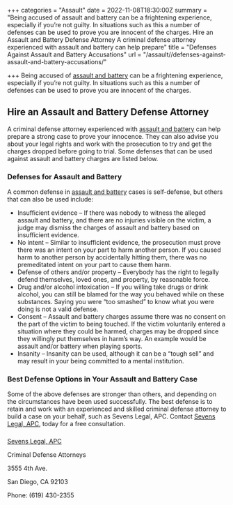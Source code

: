 +++
categories = "Assault"
date = 2022-11-08T18:30:00Z
summary = "Being accused of assault and battery can be a frightening experience, especially if you’re not guilty. In situations such as this a number of defenses can be used to prove you are innocent of the charges. Hire an Assault and Battery Defense Attorney A criminal defense attorney experienced with assault and battery can help prepare"
title = "Defenses Against Assault and Battery Accusations"
url = "/assault//defenses-against-assault-and-battery-accusations/"

+++
Being accused of [assault and battery](https://www.sevenslegal.com/san-diego-assault-battery-lawyer/ "San Diego Assault and Battery Lawyer") can be a frightening experience, especially if you’re not guilty. In situations such as this a number of defenses can be used to prove you are innocent of the charges.

## Hire an Assault and Battery Defense Attorney

A criminal defense attorney experienced with [assault and battery](https://www.sevenslegal.com/san-diego-assault-battery-lawyer/ "San Diego Assault and Battery Lawyer") can help prepare a strong case to prove your innocence. They can also advise you about your legal rights and work with the prosecution to try and get the charges dropped before going to trial. Some defenses that can be used against assault and battery charges are listed below.

### Defenses for Assault and Battery

A common defense in [assault and battery](https://www.sevenslegal.com/san-diego-assault-battery-lawyer/ "San Diego Assault and Battery Lawyer") cases is self-defense, but others that can also be used include:

* Insufficient evidence – If there was nobody to witness the alleged assault and battery, and there are no injuries visible on the victim, a judge may dismiss the charges of assault and battery based on insufficient evidence.
* No intent – Similar to insufficient evidence, the prosecution must prove there was an intent on your part to harm another person. If you caused harm to another person by accidentally hitting them, there was no premeditated intent on your part to cause them harm.
* Defense of others and/or property – Everybody has the right to legally defend themselves, loved ones, and property, by reasonable force.
* Drug and/or alcohol intoxication – If you willing take drugs or drink alcohol, you can still be blamed for the way you behaved while on these substances. Saying you were “too smashed” to know what you were doing is not a valid defense.
* Consent – Assault and battery charges assume there was no consent on the part of the victim to being touched. If the victim voluntarily entered a situation where they could be harmed, charges may be dropped since they willingly put themselves in harm’s way. An example would be assault and/or battery when playing sports.
* Insanity – Insanity can be used, although it can be a “tough sell” and may result in your being committed to a mental institution.

### Best Defense Options in Your Assault and Battery Case

Some of the above defenses are stronger than others, and depending on the circumstances have been used successfully. The best defense is to retain and work with an experienced and skilled criminal defense attorney to build a case on your behalf, such as Sevens Legal, APC. Contact [Sevens Legal, APC](https://www.sevenslegal.com/ "Sevens Legal, APC"), today for a free consultation.

### 

[Sevens Legal, APC](https://www.sevenslegal.com/ "Sevens Legal, APC")

Criminal Defense Attorneys

3555 4th Ave.

San Diego, CA 92103

Phone: (619) 430-2355